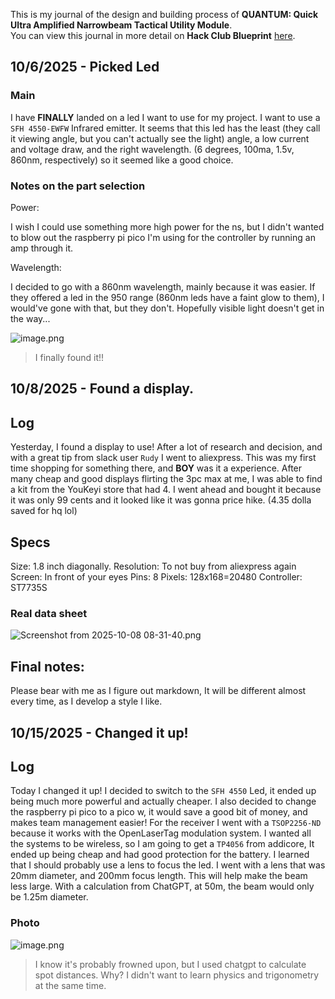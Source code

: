 <!--
  ===================    !!READ THIS NOTICE!!   ====================
  DO NOT edit this file manually. Your changes WILL BE OVERWRITTEN!
  This journal is auto generated and updated by Hack Club Blueprint.
  To edit this file, please edit your journal entries on Blueprint.
  ==================================================================
-->

This is my journal of the design and building process of **QUANTUM: Quick Ultra Amplified Narrowbeam Tactical Utility Module**.  
You can view this journal in more detail on **Hack Club Blueprint** [here](https://blueprint.hackclub.com/projects/60).


## 10/6/2025 - Picked Led  

### Main

I have **FINALLY** landed on a led I want to use for my project. I want to use a `SFH 4550-EWFW` Infrared emitter. It seems that this led has the least (they call it viewing angle, but you can't actually see the light) angle, a low current and voltage draw, and the right wavelength. (6 degrees, 100ma, 1.5v, 860nm, respectively) so it seemed like a good choice.

### Notes on the part selection

Power:

I wish I could use something more high power for the ns, but I didn't wanted to blow out the raspberry pi pico I'm using for the controller by running an amp through it.

Wavelength: 

I decided to go with a 860nm wavelength, mainly because it was easier. If they offered a led in the 950 range (860nm leds have a faint glow to them), I would've gone with that, but they don't. Hopefully visible light doesn't get in the way...


![image.png](https://blueprint.hackclub.com/user-attachments/blobs/redirect/eyJfcmFpbHMiOnsiZGF0YSI6ODE4LCJwdXIiOiJibG9iX2lkIn19--b487bd0156531e33b8a49f2522ba5082555ba833/image.png)

>I finally found it!!   

## 10/8/2025 - Found a display.  

## Log

Yesterday, I found a display to use! After a lot of research and decision, and with a great tip from slack user `Rudy` I went to aliexpress. This was my first time shopping for something there, and **BOY** was it a experience. After many cheap and good displays flirting the 3pc max at me, I was able to find a kit from the YouKeyi store that had 4. I went ahead and bought it because it was only 99 cents and it looked like it was gonna price hike. (4.35 dolla saved for hq lol)

## Specs

Size: 1.8 inch diagonally.
Resolution: To not buy from aliexpress again
Screen: In front of your eyes
Pins: 8
Pixels: 128x168=20480
Controller: ST7735S

### Real data sheet

![Screenshot from 2025-10-08 08-31-40.png](https://blueprint.hackclub.com/user-attachments/blobs/proxy/eyJfcmFpbHMiOnsiZGF0YSI6MTA0NywicHVyIjoiYmxvYl9pZCJ9fQ==--86a268563642ca301e045e8b91b43734e2bae25f/Screenshot%20from%202025-10-08%2008-31-40.png)

## Final notes:

Please bear with me as I figure out markdown, It will be different almost every time, as I develop a style I like.
  

## 10/15/2025 - Changed it up!  

## Log

Today I changed it up! I decided to switch to the `SFH 4550` Led, it ended up being much more powerful and actually cheaper. I also decided to change the raspberry pi pico to a pico w, it would save a good bit of money, and makes team management easier! For the receiver I went with a `TSOP2256-ND` because it works with the OpenLaserTag modulation system. I wanted all the systems to be wireless, so I am going to get a `TP4056` from addicore, It ended up being cheap and had good protection for the battery. I learned that I should probably use a lens to focus the led. I went with a lens that was 20mm diameter, and 200mm focus length. This will help make the beam less large. With a calculation from ChatGPT, at 50m, the beam would only be 1.25m diameter. 

### Photo
![image.png](https://blueprint.hackclub.com/user-attachments/blobs/proxy/eyJfcmFpbHMiOnsiZGF0YSI6MjM1NiwicHVyIjoiYmxvYl9pZCJ9fQ==--013dd97ba0409e56aef69b17e4bc7e1d2b91d469/image.png)

> I know it's probably frowned upon, but I used chatgpt to calculate spot distances. Why? I didn't want to learn physics and trigonometry at the same time. 

  

